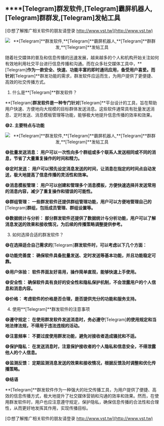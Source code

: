 ## ****[Telegram]**群发软件,**[Telegram]**霸屏机器人,**[Telegram]**群群发,**[Telegram]**发帖工具**

[😍想了解推广相关软件的朋友请登录 http://www.vst.tw](http://www.vst.tw)

 <center><img src="https://vst.tw/MP4/tuiguang/png/4.png" alt="**[Telegram]**群发软件,**[Telegram]**霸屏机器人,**[Telegram]**群群发,**[Telegram]**发帖工具"></center>

随着社交媒体的普及和信息传播的迅速发展，越来越多的个人和机构开始关注如何有效地利用社交平台进行信息传播和沟通。而在众多社交媒体工具中，**[Telegram]**作为一款安全、快速、功能丰富的即时通讯应用，备受用户喜爱。而针对**[Telegram]**群发功能的需求，群发软件应运而生，为用户提供了更便捷、高效的社交传播方式。

1. 什么是**[Telegram]**群发软件？

**[Telegram]**群发软件是一种专门针对**[Telegram]**平台设计的工具，旨在帮助用户快速、方便地向大规模的目标群体发送消息。这些软件通常具有批量发送消息、定时发送、消息模板管理等功能，能够极大地提升信息传播的效率和效果。

**😄2. 主要特点与功能**

 <center><img src="https://vst.tw/MP4/tuiguang/png/0.png" alt="**[Telegram]**群发软件,**[Telegram]**霸屏机器人,**[Telegram]**群群发,**[Telegram]**发帖工具"></center>

**😄批量发送消息： 用户可以一次性向多个群组或多个联系人发送相同或不同的消息，节省了大量重复操作的时间和精力。**

**😄定时发送： 用户可以预先设定消息发送的时间，让消息在指定的时间点自动发送，极大地提高了信息传播的灵活性和效率。**

**😄消息模板管理： 用户可以创建和管理多个消息模板，方便快速选择并发送常用的消息内容，减少了重复操作和错误的可能性。**

**😄群组管理： 一些群发软件还提供群组管理功能，用户可以方便地管理自己的**[Telegram]**群组，包括成员管理、群组设置等。**

**😄数据统计与分析： 部分群发软件还提供了数据统计与分析功能，用户可以了解消息发送的效果和接收情况，为后续的传播策略调整提供参考。**

3. 如何选择合适的群发软件？

**😄在选择适合自己需求的**[Telegram]**群发软件时，可以考虑以下几个方面：**

**😄功能完善度： 确保软件具备批量发送、定时发送等基本功能，并且功能稳定可靠。**

**😄用户体验： 软件界面友好易用，操作简单直观，能够快速上手使用。**

**😄安全性： 确保软件具有良好的安全性和隐私保护机制，不会泄露用户的个人信息和消息内容。**

**😄价格： 考虑软件的价格是否合理，是否提供充分的功能和服务支持。**

4. 使用**[Telegram]**群发软件的注意事项

**😄遵守规定： 在使用群发软件发送消息时，务必遵守**[Telegram]**的使用规定和当地法律法规，不得用于违法违规的活动。**

**😄注意频率： 不要过度使用群发功能，避免对接收者造成骚扰和不适。**

**😄保护隐私： 在发送消息时，注意保护接收者的个人隐私和信息安全，不得泄露他人的个人信息。**

**😄监测反馈： 定期监测消息发送的效果和接收情况，根据反馈及时调整和优化传播策略。**

**😄结语**

**[Telegram]**群发软件作为一种强大的社交传播工具，为用户提供了便捷、高效的信息传播方式，极大地提升了社交媒体营销和沟通的效率和效果。然而，在使用群发软件时，用户也应注意遵守规定，保护隐私，确保信息传播的合法性和合理性，从而更好地发挥其作用，实现传播目标。

[😍想了解推广相关软件的朋友请登录 http://www.vst.tw](http://www.vst.tw)



